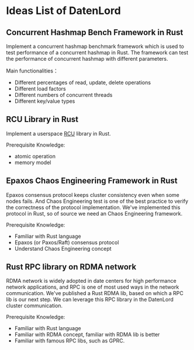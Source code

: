 # Ideas List of DatenLord

## Concurrent Hashmap Bench Framework in Rust
Implement a concurrent hashmap benchmark framework which is used to test performance of a concurrent hashmap in Rust. The framework can test the performance of concurrent hashmap with different parameters.

Main functionalities：
- Different percentages of read, update, delete operations
- Different load factors
- Different numbers of concurrent threads
- Different key/value types

## RCU Library in Rust
Implement a userspace [RCU](https://liburcu.org/) library in Rust.

Prerequisite Knowledge:
- atomic operation
- memory model

## Epaxos Chaos Engineering Framework in Rust
Epaxos consensus protocol keeps cluster consistency even when some nodes fails. And Chaos Engineering test is one of the best practice to verify the correctness of the protocol implementation. We've implemented this protocol in Rust, so of source we need an Chaos Engineering framework.

Prerequisite Knowledge:
- Familiar with Rust language
- Epaxos (or Paxos/Raft) consensus protocol 
- Understand Chaos Engineering concept

## Rust RPC library on RDMA network
RDMA network is widely adopted in date centers for high performance network applications, and RPC is one of most used ways in the network communication. We've published a Rust RDMA lib, based on which a RPC lib is our next step. We can leverage this RPC library in the DatenLord cluster communication.

Prerequisite Knowledge:
- Familiar with Rust language
- Familiar with RDMA concept, familiar with RDMA lib is better
- Familiar with famous RPC libs, such as GPRC.
